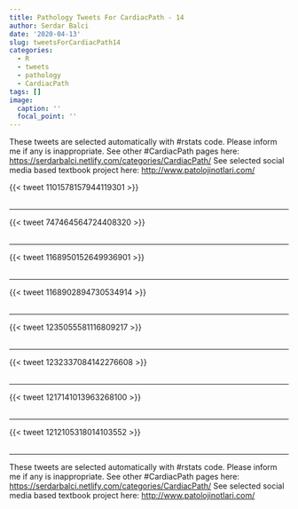 ```yaml
---
title: Pathology Tweets For CardiacPath - 14
author: Serdar Balci
date: '2020-04-13'
slug: tweetsForCardiacPath14
categories:
  - R
  - tweets
  - pathology
  - CardiacPath
tags: []
image:
  caption: ''
  focal_point: ''
---
```



These tweets are selected automatically with #rstats code. Please inform me if any is inappropriate.
See other #CardiacPath pages here: https://serdarbalci.netlify.com/categories/CardiacPath/ 
See selected social media based textbook project here: http://www.patolojinotlari.com/

{{< tweet 1101578157944119301 >}}
<br>
<br>
<hr>
{{< tweet 747464564724408320 >}}
<br>
<br>
<hr>
{{< tweet 1168950152649936901 >}}
<br>
<br>
<hr>
{{< tweet 1168902894730534914 >}}
<br>
<br>
<hr>
{{< tweet 1235055581116809217 >}}
<br>
<br>
<hr>
{{< tweet 1232337084142276608 >}}
<br>
<br>
<hr>
{{< tweet 1217141013963268100 >}}
<br>
<br>
<hr>
{{< tweet 1212105318014103552 >}}
<br>
<br>
<hr>


These tweets are selected automatically with #rstats code. Please inform me if any is inappropriate.
See other #CardiacPath pages here: https://serdarbalci.netlify.com/categories/CardiacPath/ 
See selected social media based textbook project here: http://www.patolojinotlari.com/
